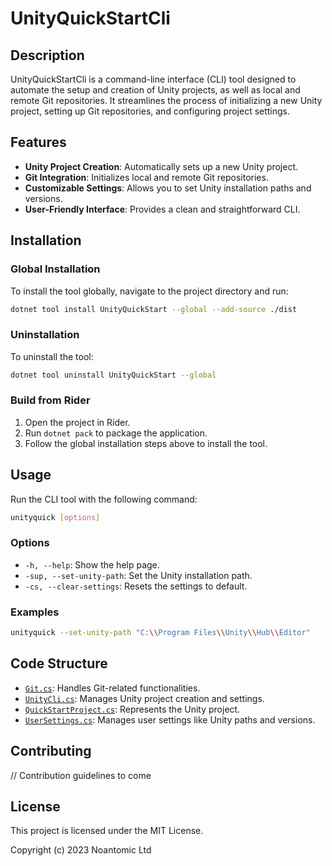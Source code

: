 # UnityQuickStartCli

## Description

UnityQuickStartCli is a command-line interface (CLI) tool designed to automate the setup and creation of Unity projects, as well as local and remote Git repositories. It streamlines the process of initializing a new Unity project, setting up Git repositories, and configuring project settings.

## Features

- **Unity Project Creation**: Automatically sets up a new Unity project.
- **Git Integration**: Initializes local and remote Git repositories.
- **Customizable Settings**: Allows you to set Unity installation paths and versions.
- **User-Friendly Interface**: Provides a clean and straightforward CLI.

## Installation

### Global Installation

To install the tool globally, navigate to the project directory and run:

```bash
dotnet tool install UnityQuickStart --global --add-source ./dist
```

### Uninstallation

To uninstall the tool:

```bash
dotnet tool uninstall UnityQuickStart --global
```

### Build from Rider

1. Open the project in Rider.
2. Run `dotnet pack` to package the application.
3. Follow the global installation steps above to install the tool.

## Usage

Run the CLI tool with the following command:

```bash
unityquick [options]
```

### Options

- `-h, --help`: Show the help page.
- `-sup, --set-unity-path`: Set the Unity installation path.
- `-cs, --clear-settings`: Resets the settings to default.

### Examples

```bash
unityquick --set-unity-path "C:\\Program Files\\Unity\\Hub\\Editor"
```

## Code Structure

- [`Git.cs`](https://github.com/PaulNonatomic/UnityQuickStartCli/blob/develop/App/Git/Git.cs): Handles Git-related functionalities.
- [`UnityCli.cs`](https://github.com/PaulNonatomic/UnityQuickStartCli/blob/develop/App/Unity/UnityCli.cs): Manages Unity project creation and settings.
- [`QuickStartProject.cs`](https://github.com/PaulNonatomic/UnityQuickStartCli/blob/develop/App/Project/QuickStartProject.cs): Represents the Unity project.
- [`UserSettings.cs`](https://github.com/PaulNonatomic/UnityQuickStartCli/blob/develop/App/Settings/UserSettings.cs): Manages user settings like Unity paths and versions.

## Contributing

// Contribution guidelines to come

## License

This project is licensed under the MIT License. 

Copyright (c) 2023 Noantomic Ltd
